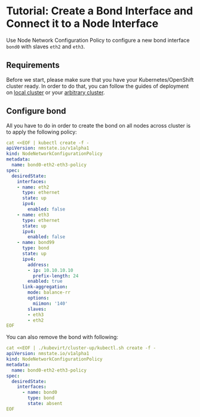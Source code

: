 # Tutorial: Create a Bond Interface and Connect it to a Node Interface

Use Node Network Configuration Policy to configure a new bond interface `bond0`
with slaves `eth2` and `eth3`.

## Requirements

Before we start, please make sure that you have your Kubernetes/OpenShift
cluster ready. In order to do that, you can follow the guides of deployment on
[local cluster](deployment-local-cluster.md) or your
[arbitrary cluster](deployment-arbitrary-cluster.md).

## Configure bond

All you have to do in order to create the bond on all nodes across cluster is
to apply the following policy:

```yaml
cat <<EOF | kubectl create -f -
apiVersion: nmstate.io/v1alpha1
kind: NodeNetworkConfigurationPolicy
metadata:
  name: bond0-eth2-eth3-policy
spec:
  desiredState:
    interfaces:
    - name: eth2
      type: ethernet
      state: up
      ipv4:
        enabled: false
    - name: eth3
      type: ethernet
      state: up
      ipv4:
        enabled: false
    - name: bond99
      type: bond
      state: up
      ipv4:
        address:
        - ip: 10.10.10.10
          prefix-length: 24
        enabled: true
      link-aggregation:
        mode: balance-rr
        options:
          miimon: '140'
        slaves:
        - eth3
        - eth2
EOF
```

You can also remove the bond with following:

```yaml
cat <<EOF | ./kubevirt/cluster-up/kubectl.sh create -f -
apiVersion: nmstate.io/v1alpha1
kind: NodeNetworkConfigurationPolicy
metadata:
  name: bond0-eth2-eth3-policy
spec:
  desiredState:
    interfaces:
      - name: bond0
        type: bond
        state: absent
EOF
```
